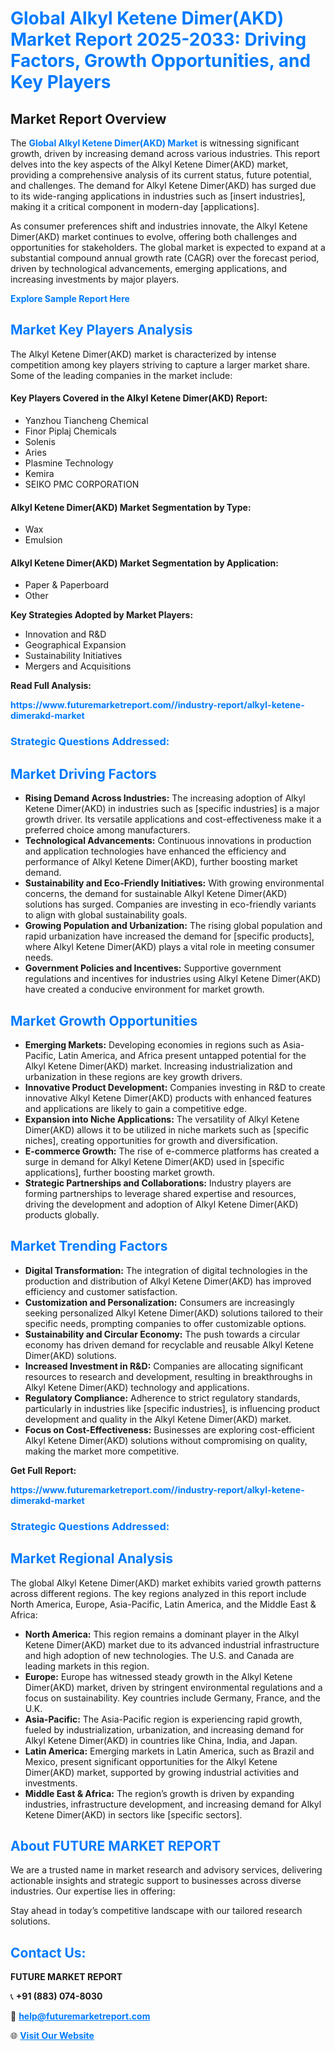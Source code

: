 <h1 style="color: #007BFF;">Global Alkyl Ketene Dimer(AKD) Market Report 2025-2033: Driving Factors, Growth Opportunities, and Key Players</h1>

<section id="overview">
<h2>Market Report Overview</h2>
<p>The <a href="https://www.futuremarketreport.com//industry-report/alkyl-ketene-dimerakd-market" style="color: #007BFF; text-decoration: none;"><strong>Global Alkyl Ketene Dimer(AKD) Market</strong></a> is witnessing significant growth, driven by increasing demand across various industries. This report delves into the key aspects of the Alkyl Ketene Dimer(AKD) market, providing a comprehensive analysis of its current status, future potential, and challenges. The demand for Alkyl Ketene Dimer(AKD) has surged due to its wide-ranging applications in industries such as [insert industries], making it a critical component in modern-day [applications].</p>
<p>As consumer preferences shift and industries innovate, the Alkyl Ketene Dimer(AKD) market continues to evolve, offering both challenges and opportunities for stakeholders. The global market is expected to expand at a substantial compound annual growth rate (CAGR) over the forecast period, driven by technological advancements, emerging applications, and increasing investments by major players.</p>
</section>

<section id="overview">
<p><a href="https://www.futuremarketreport.com//request-sample/reportId=46951" style="color: #007BFF; text-decoration: none;"><strong>Explore Sample Report Here</strong></a></p>
</section>

<section id="key-players">
<h2 style="color: #007BFF;">Market Key Players Analysis</h2>
<p>The Alkyl Ketene Dimer(AKD) market is characterized by intense competition among key players striving to capture a larger market share. Some of the leading companies in the market include:</p>
<h4>Key Players Covered in the Alkyl Ketene Dimer(AKD) Report:</h4>
<ul><li>Yanzhou Tiancheng Chemical</li><li>Finor Piplaj Chemicals</li><li>Solenis</li><li>Aries</li><li>Plasmine Technology</li><li>Kemira</li><li>SEIKO PMC CORPORATION</li></ul>
<h4>Alkyl Ketene Dimer(AKD) Market Segmentation by Type:</h4>
<ul><li>Wax</li><li>Emulsion</li></ul>

<h4>Alkyl Ketene Dimer(AKD) Market Segmentation by Application:</h4>
<ul><li>Paper &amp; Paperboard</li><li>Other</li></ul>
<p><strong>Key Strategies Adopted by Market Players:</strong></p>
<ul>
<li>Innovation and R&D</li>
<li>Geographical Expansion</li>
<li>Sustainability Initiatives</li>
<li>Mergers and Acquisitions</li>
</ul>
</section>

<section>
<p><strong>Read Full Analysis: </strong></p><a href="https://www.futuremarketreport.com//industry-report/alkyl-ketene-dimerakd-market" style="color: #007BFF; text-decoration: none;"><strong>https://www.futuremarketreport.com//industry-report/alkyl-ketene-dimerakd-market</strong></a>
<h3 style="color: #007BFF;">Strategic Questions Addressed:</h3>
</section>

<section id="driving-factors">
<h2 style="color: #007BFF;">Market Driving Factors</h2>
<ul>
<li><strong>Rising Demand Across Industries:</strong> The increasing adoption of Alkyl Ketene Dimer(AKD) in industries such as [specific industries] is a major growth driver. Its versatile applications and cost-effectiveness make it a preferred choice among manufacturers.</li>
<li><strong>Technological Advancements:</strong> Continuous innovations in production and application technologies have enhanced the efficiency and performance of Alkyl Ketene Dimer(AKD), further boosting market demand.</li>
<li><strong>Sustainability and Eco-Friendly Initiatives:</strong> With growing environmental concerns, the demand for sustainable Alkyl Ketene Dimer(AKD) solutions has surged. Companies are investing in eco-friendly variants to align with global sustainability goals.</li>
<li><strong>Growing Population and Urbanization:</strong> The rising global population and rapid urbanization have increased the demand for [specific products], where Alkyl Ketene Dimer(AKD) plays a vital role in meeting consumer needs.</li>
<li><strong>Government Policies and Incentives:</strong> Supportive government regulations and incentives for industries using Alkyl Ketene Dimer(AKD) have created a conducive environment for market growth.</li>
</ul>
</section>

<section id="growth-opportunities">
<h2 style="color: #007BFF;">Market Growth Opportunities</h2>
<ul>
<li><strong>Emerging Markets:</strong> Developing economies in regions such as Asia-Pacific, Latin America, and Africa present untapped potential for the Alkyl Ketene Dimer(AKD) market. Increasing industrialization and urbanization in these regions are key growth drivers.</li>
<li><strong>Innovative Product Development:</strong> Companies investing in R&D to create innovative Alkyl Ketene Dimer(AKD) products with enhanced features and applications are likely to gain a competitive edge.</li>
<li><strong>Expansion into Niche Applications:</strong> The versatility of Alkyl Ketene Dimer(AKD) allows it to be utilized in niche markets such as [specific niches], creating opportunities for growth and diversification.</li>
<li><strong>E-commerce Growth:</strong> The rise of e-commerce platforms has created a surge in demand for Alkyl Ketene Dimer(AKD) used in [specific applications], further boosting market growth.</li>
<li><strong>Strategic Partnerships and Collaborations:</strong> Industry players are forming partnerships to leverage shared expertise and resources, driving the development and adoption of Alkyl Ketene Dimer(AKD) products globally.</li>
</ul>
</section>

<section id="trending-factors">
<h2 style="color: #007BFF;">Market Trending Factors</h2>
<ul>
<li><strong>Digital Transformation:</strong> The integration of digital technologies in the production and distribution of Alkyl Ketene Dimer(AKD) has improved efficiency and customer satisfaction.</li>
<li><strong>Customization and Personalization:</strong> Consumers are increasingly seeking personalized Alkyl Ketene Dimer(AKD) solutions tailored to their specific needs, prompting companies to offer customizable options.</li>
<li><strong>Sustainability and Circular Economy:</strong> The push towards a circular economy has driven demand for recyclable and reusable Alkyl Ketene Dimer(AKD) solutions.</li>
<li><strong>Increased Investment in R&D:</strong> Companies are allocating significant resources to research and development, resulting in breakthroughs in Alkyl Ketene Dimer(AKD) technology and applications.</li>
<li><strong>Regulatory Compliance:</strong> Adherence to strict regulatory standards, particularly in industries like [specific industries], is influencing product development and quality in the Alkyl Ketene Dimer(AKD) market.</li>
<li><strong>Focus on Cost-Effectiveness:</strong> Businesses are exploring cost-efficient Alkyl Ketene Dimer(AKD) solutions without compromising on quality, making the market more competitive.</li>
</ul>
</section>

<section>
<p><strong>Get Full Report: </strong></p><a href="https://www.futuremarketreport.com//industry-report/alkyl-ketene-dimerakd-market" style="color: #007BFF; text-decoration: none;"><strong>https://www.futuremarketreport.com//industry-report/alkyl-ketene-dimerakd-market</strong></a>
<h3 style="color: #007BFF;">Strategic Questions Addressed:</h3>
</section>


<section id="regional-analysis">
<h2 style="color: #007BFF;">Market Regional Analysis</h2>
<p>The global Alkyl Ketene Dimer(AKD) market exhibits varied growth patterns across different regions. The key regions analyzed in this report include North America, Europe, Asia-Pacific, Latin America, and the Middle East & Africa:</p>
<ul>
<li><strong>North America:</strong> This region remains a dominant player in the Alkyl Ketene Dimer(AKD) market due to its advanced industrial infrastructure and high adoption of new technologies. The U.S. and Canada are leading markets in this region.</li>
<li><strong>Europe:</strong> Europe has witnessed steady growth in the Alkyl Ketene Dimer(AKD) market, driven by stringent environmental regulations and a focus on sustainability. Key countries include Germany, France, and the U.K.</li>
<li><strong>Asia-Pacific:</strong> The Asia-Pacific region is experiencing rapid growth, fueled by industrialization, urbanization, and increasing demand for Alkyl Ketene Dimer(AKD) in countries like China, India, and Japan.</li>
<li><strong>Latin America:</strong> Emerging markets in Latin America, such as Brazil and Mexico, present significant opportunities for the Alkyl Ketene Dimer(AKD) market, supported by growing industrial activities and investments.</li>
<li><strong>Middle East & Africa:</strong> The region’s growth is driven by expanding industries, infrastructure development, and increasing demand for Alkyl Ketene Dimer(AKD) in sectors like [specific sectors].</li>
</ul>
</section>

<footer>
<h2 style="color: #007BFF;">About FUTURE MARKET REPORT</h2>
<p>We are a trusted name in market research and advisory services, delivering actionable insights and strategic support to businesses across diverse industries. Our expertise lies in offering:</p>

<p>Stay ahead in today’s competitive landscape with our tailored research solutions.</p>

<h2 style="color: #007BFF;">Contact Us:</h2>
<p><strong>FUTURE MARKET REPORT</strong></p>
<p>📞 <strong>+91 (883) 074-8030</strong></p>
<p>📧 <strong><a href="mailto:help@futuremarketreport.com" style="color: #007BFF;">help@futuremarketreport.com</a></strong></p>
<p>🌐 <strong><a href="https://www.futuremarketreport.com/" style="color: #007BFF;">Visit Our Website</a></strong></p>
</footer>